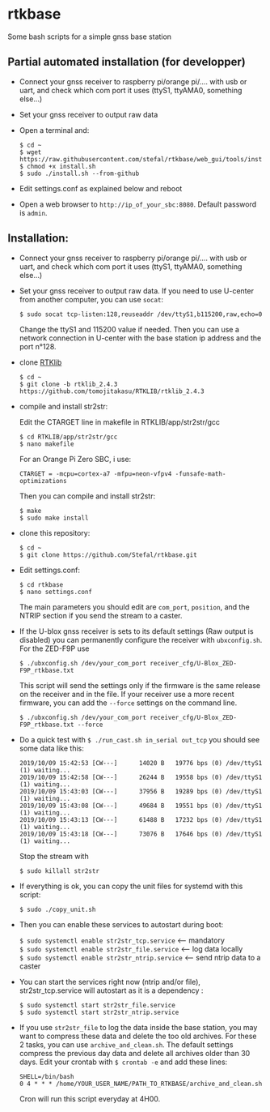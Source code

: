 # rtkbase

Some bash scripts for a simple gnss base station

## Partial automated installation (for developper)

+ Connect your gnss receiver to raspberry pi/orange pi/.... with usb or uart, and check which com port it uses (ttyS1, ttyAMA0, something else...)

+ Set your gnss receiver to output raw data

+ Open a terminal and:

   ```
   $ cd ~
   $ wget https://raw.githubusercontent.com/stefal/rtkbase/web_gui/tools/install.sh
   $ chmod +x install.sh
   $ sudo ./install.sh --from-github
   ```
   
+ Edit settings.conf as explained below and reboot

+ Open a web browser to `http://ip_of_your_sbc:8080`. Default password is `admin`.

## Installation: 

+ Connect your gnss receiver to raspberry pi/orange pi/.... with usb or uart, and check which com port it uses (ttyS1, ttyAMA0, something else...)

+ Set your gnss receiver to output raw data. If you need to use U-center from another computer, you can use `socat`:

   ``$ sudo socat tcp-listen:128,reuseaddr /dev/ttyS1,b115200,raw,echo=0``
   
   Change the ttyS1 and 115200 value if needed. Then you can use a network connection in U-center with the base station ip address and the port n°128.

+ clone [RTKlib](https://github.com/tomojitakasu/RTKLIB/tree/rtklib_2.4.3)

   ```
   $ cd ~
   $ git clone -b rtklib_2.4.3 https://github.com/tomojitakasu/RTKLIB/rtklib_2.4.3
   ```

+ compile and install str2str:

   Edit the CTARGET line in makefile in RTKLIB/app/str2str/gcc
   
   ```
   $ cd RTKLIB/app/str2str/gcc
   $ nano makefile
   ```
   
   For an Orange Pi Zero SBC, i use:
   
   ``CTARGET = -mcpu=cortex-a7 -mfpu=neon-vfpv4 -funsafe-math-optimizations``
   
   Then you can compile and install str2str:
   
   ```  
   $ make
   $ sudo make install
   ```

+ clone this repository:

   ```
   $ cd ~
   $ git clone https://github.com/Stefal/rtkbase.git
   ```

+ Edit settings.conf:

   ```
   $ cd rtkbase
   $ nano settings.conf
   ```

   The main parameters you should edit are `com_port`, `position`, and the NTRIP section if you send the stream to a caster.

+ If the U-blox gnss receiver is sets to its default settings (Raw output is disabled) you can permanently configure the receiver with `ubxconfig.sh`. For the ZED-F9P use

   ```
   $ ./ubxconfig.sh /dev/your_com_port receiver_cfg/U-Blox_ZED-F9P_rtkbase.txt
   ```
   This script will send the settings only if the firmware is the same release on the receiver and in the file. If your receiver use a more recent firmware, you can add the `--force` settings on the command line.
   ```
   $ ./ubxconfig.sh /dev/your_com_port receiver_cfg/U-Blox_ZED-F9P_rtkbase.txt --force
   ```
   
+ Do a quick test with ``$ ./run_cast.sh in_serial out_tcp`` you should see some data like this:
   ```
   2019/10/09 15:42:53 [CW---]      14020 B   19776 bps (0) /dev/ttyS1 (1) waiting...
   2019/10/09 15:42:58 [CW---]      26244 B   19558 bps (0) /dev/ttyS1 (1) waiting...
   2019/10/09 15:43:03 [CW---]      37956 B   19289 bps (0) /dev/ttyS1 (1) waiting...
   2019/10/09 15:43:08 [CW---]      49684 B   19551 bps (0) /dev/ttyS1 (1) waiting...
   2019/10/09 15:43:13 [CW---]      61488 B   17232 bps (0) /dev/ttyS1 (1) waiting...
   2019/10/09 15:43:18 [CW---]      73076 B   17646 bps (0) /dev/ttyS1 (1) waiting...
   ```
   Stop the stream with 
   
   ```
   $ sudo killall str2str
   ```
   
+ If everything is ok, you can copy the unit files for systemd with this script:

   ```
   $ sudo ./copy_unit.sh
   ```

+ Then you can enable these services to autostart during boot:  

   ``$ sudo systemctl enable str2str_tcp.service``  <-- mandatory  
   ``$ sudo systemctl enable str2str_file.service`` <-- log data locally  
   ``$ sudo systemctl enable str2str_ntrip.service`` <-- send ntrip data to a caster
   
+ You can start the services right now (ntrip and/or file), str2str_tcp.service will autostart as it is a dependency :

  ``$ sudo systemctl start str2str_file.service``  
  ``$ sudo systemctl start str2str_ntrip.service``  
  
+ If you use `str2str_file` to log the data inside the base station, you may want to compress these data and delete the too old archives. For these 2 tasks, you can use `archive_and_clean.sh`. The default settings compress the previous day data and delete all archives older than 30 days. Edit your crontab with ``$ crontab -e`` and add these lines:
   ```
   SHELL=/bin/bash
   0 4 * * * /home/YOUR_USER_NAME/PATH_TO_RTKBASE/archive_and_clean.sh
   ```
   Cron will run this script everyday at 4H00.
